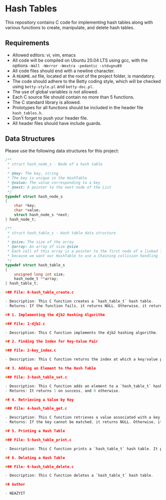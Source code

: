 # Hash Tables

This repository contains C code for implementing hash tables along with various functions to create, manipulate, and delete hash tables.

## Requirements

- Allowed editors: vi, vim, emacs
- All code will be compiled on Ubuntu 20.04 LTS using gcc, with the options `-Wall -Werror -Wextra -pedantic -std=gnu89`
- All code files should end with a newline character.
- A `README.md` file, located at the root of the project folder, is mandatory.
- The code should adhere to the Betty coding style, which will be checked using `betty-style.pl` and `betty-doc.pl`.
- The use of global variables is not allowed.
- Each C source file should contain no more than 5 functions.
- The C standard library is allowed.
- Prototypes for all functions should be included in the header file `hash_tables.h`.
- Don't forget to push your header file.
- All header files should have include guards.

## Data Structures

Please use the following data structures for this project:

```c
/**
 * struct hash_node_s - Node of a hash table
 *
 * @key: The key, string
 * The key is unique in the HashTable
 * @value: The value corresponding to a key
 * @next: A pointer to the next node of the List
 */
typedef struct hash_node_s
{
    char *key;
    char *value;
    struct hash_node_s *next;
} hash_node_t;

/**
 * struct hash_table_s - Hash table data structure
 *
 * @size: The size of the array
 * @array: An array of size @size
 * Each cell of this array is a pointer to the first node of a linked list,
 * because we want our HashTable to use a Chaining collision handling
 */
typedef struct hash_table_s
{
    unsigned long int size;
    hash_node_t **array;
} hash_table_t;

### File: 0-hash_table_create.c

- Description: This C function creates a `hash_table_t` hash table.
- Returns: If the function fails, it returns NULL. Otherwise, it returns a pointer to the new hash table.

## 1. Implementing the djb2 Hashing Algorithm

### File: 1-djb2.c

- Description: This C function implements the djb2 hashing algorithm.

## 2. Finding the Index for Key-Value Pair

### File: 2-key_index.c

- Description: This C function returns the index at which a key/value pair should be stored in the array of a `hash_table_t` hash table.

## 3. Adding an Element to the Hash Table

### File: 3-hash_table_set.c

- Description: This C function adds an element to a `hash_table_t` hash table. The parameter `key` cannot be an empty string.
- Returns: It returns 1 on success, and 0 otherwise.

## 4. Retrieving a Value by Key

### File: 4-hash_table_get.c

- Description: This C function retrieves a value associated with a key in a `hash_table_t` hash table.
- Returns: If the key cannot be matched, it returns NULL. Otherwise, it returns the value associated with the key.

## 5. Printing a Hash Table

### File: 5-hash_table_print.c

- Description: This C function prints a `hash_table_t` hash table. It prints each key/value pair in the order they appear in the array of the hash table. It does not print anything if the hash table is NULL.

## 6. Deleting a Hash Table

### File: 6-hash_table_delete.c

- Description: This C function deletes a `hash_table_t` hash table.

## Author

- NEAZYIT
